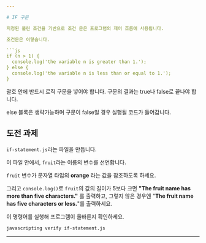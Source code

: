```yaml
---

# IF 구문

지정된 불린 조건을 기반으로 조건 문은 프로그램의 제어 흐름에 사용됩니다.

조건문은 이렇습니다.

```js
if (n > 1) {
  console.log('the variable n is greater than 1.');
} else {
  console.log('the variable n is less than or equal to 1.');
}
```

괄호 안에 반드시 로직 구문을 넣어야 합니다. 구문의 결과는 true나 false로 끝나야 합니다.

else 블록은 생략가능하며 구문이 false일 경우 실행될 코드가 들어갑니다.

## 도전 과제

`if-statement.js`라는 파일을 만듭니다.

이 파일 안에서, `fruit`라는 이름의 변수를 선언합니다.

`fruit` 변수가 문자열 타입의 **orange** 라는 값을 참조하도록 하세요.

그리고 `console.log()`로 `fruit`의 값의 길이가 5보다 크면 **"The fruit name has more than five characters."** 를 출력하고, 그렇지 않은 경우엔 "**The fruit name has five characters or less.**"를 출력하세요.

이 명령어를 실행해 프로그램이 올바른지 확인하세요.

`javascripting verify if-statement.js`

---
```

